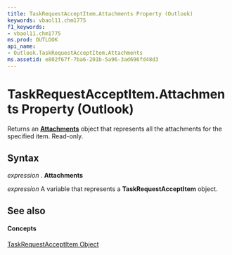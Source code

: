 ```yaml
---
title: TaskRequestAcceptItem.Attachments Property (Outlook)
keywords: vbaol11.chm1775
f1_keywords:
- vbaol11.chm1775
ms.prod: OUTLOOK
api_name:
- Outlook.TaskRequestAcceptItem.Attachments
ms.assetid: e802f67f-7ba6-201b-5a96-3ad696fd48d3
---
```



# TaskRequestAcceptItem.Attachments Property (Outlook)

Returns an  **[Attachments](attachments-object-outlook.md)** object that represents all the attachments for the specified item. Read-only.


## Syntax

 _expression_ . **Attachments**

 _expression_ A variable that represents a **TaskRequestAcceptItem** object.


## See also


#### Concepts


[TaskRequestAcceptItem Object](taskrequestacceptitem-object-outlook.md)

